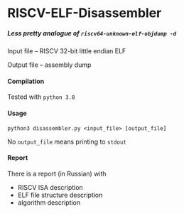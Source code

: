 # RISCV-ELF-Disassembler

##### Less pretty analogue of `riscv64-unknown-elf-objdump -d `

Input file – RISCV 32-bit little endian ELF

Output file – assembly dump

#### Compilation

Tested with `python 3.8`

#### Usage

```
python3 disassembler.py <input_file> [output_file]
```

No `output_file` means printing to `stdout`

#### Report

There is a report (in Russian) with

- RISCV ISA description
- ELF file structure description
- algorithm description



